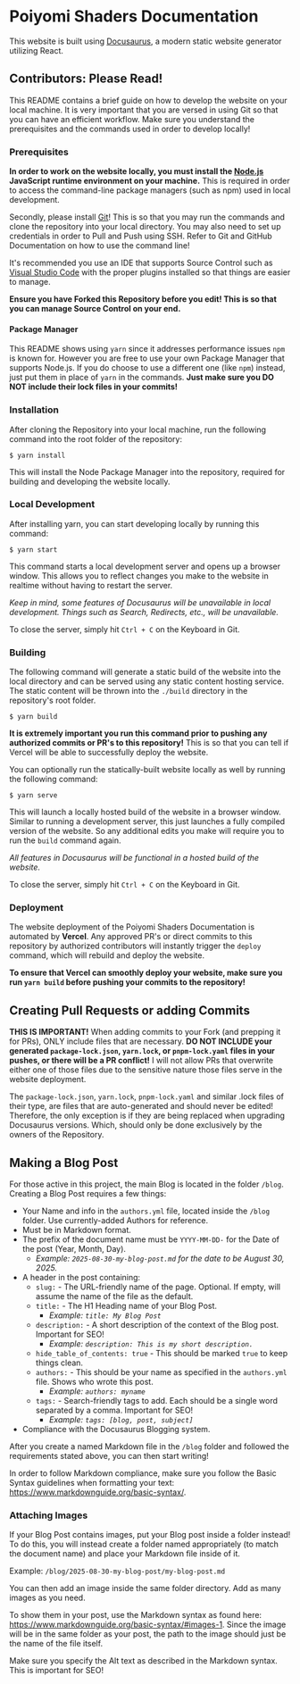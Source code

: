 # Poiyomi Shaders Documentation

This website is built using [Docusaurus](https://docusaurus.io/), a modern static website generator utilizing React.

## Contributors: Please Read!

This README contains a brief guide on how to develop the website on your local machine. It is very important that you are versed in using Git so that you can have an efficient workflow. Make sure you understand the prerequisites and the commands used in order to develop locally!

### Prerequisites

**In order to work on the website locally, you must install the [Node.js](https://nodejs.org/en) JavaScript runtime environment on your machine.** This is required in order to access the command-line package managers (such as npm) used in local development.

Secondly, please install [Git](https://git-scm.com/)! This is so that you may run the commands and clone the repository into your local directory. You may also need to set up credentials in order to Pull and Push using SSH. Refer to Git and GitHub Documentation on how to use the command line!

It's recommended you use an IDE that supports Source Control such as [Visual Studio Code](https://code.visualstudio.com/) with the proper plugins installed so that things are easier to manage.

**Ensure you have Forked this Repository before you edit! This is so that you can manage Source Control on your end.**

#### Package Manager

This README shows using `yarn` since it addresses performance issues `npm` is known for. However you are free to use your own Package Manager that supports Node.js. If you do choose to use a different one (like `npm`) instead, just put them in place of `yarn` in the commands. **Just make sure you DO NOT include their lock files in your commits!**

### Installation

After cloning the Repository into your local machine, run the following command into the root folder of the repository:

```
$ yarn install
```

This will install the Node Package Manager into the repository, required for building and developing the website locally.

### Local Development

After installing yarn, you can start developing locally by running this command:

```
$ yarn start
```

This command starts a local development server and opens up a browser window. This allows you to reflect changes you make to the website in realtime without having to restart the server.

*Keep in mind, some features of Docusaurus will be unavailable in local development. Things such as Search, Redirects, etc., will be unavailable.*

To close the server, simply hit `Ctrl + C` on the Keyboard in Git.

### Building

The following command will generate a static build of the website into the local directory and can be served using any static content hosting service. The static content will be thrown into the `./build` directory in the repository's root folder.

```
$ yarn build
```

**It is extremely important you run this command prior to pushing any authorized commits or PR's to this repository!** This is so that you can tell if Vercel will be able to successfully deploy the website.

You can optionally run the statically-built website locally as well by running the following command:

```
$ yarn serve
```

This will launch a locally hosted build of the website in a browser window. Similar to running a development server, this just launches a fully compiled version of the website. So any additional edits you make will require you to run the `build` command again.

*All features in Docusaurus will be functional in a hosted build of the website.*

To close the server, simply hit `Ctrl + C` on the Keyboard in Git.

### Deployment

The website deployment of the Poiyomi Shaders Documentation is automated by **Vercel**. Any approved PR's or direct commits to this repository by authorized contributors will instantly trigger the `deploy` command, which will rebuild and deploy the website.

**To ensure that Vercel can smoothly deploy your website, make sure you run `yarn build` before pushing your commits to the repository!**

## Creating Pull Requests or adding Commits

**THIS IS IMPORTANT!** When adding commits to your Fork (and prepping it for PRs), ONLY include files that are necessary. **DO NOT INCLUDE your generated `package-lock.json`, `yarn.lock`, or `pnpm-lock.yaml` files in your pushes, or there will be a PR conflict!** I will not allow PRs that overwrite either one of those files due to the sensitive nature those files serve in the website deployment.

The `package-lock.json`, `yarn.lock`, `pnpm-lock.yaml` and similar .lock files of their type, are files that are auto-generated and should never be edited! Therefore, the only exception is if they are being replaced when upgrading Docusaurus versions. Which, should only be done exclusively by the owners of the Repository.

## Making a Blog Post

For those active in this project, the main Blog is located in the folder `/blog`. Creating a Blog Post requires a few things:

- Your Name and info in the `authors.yml` file, located inside the `/blog` folder. Use currently-added Authors for reference.
- Must be in Markdown format.
- The prefix of the document name must be `YYYY-MM-DD-` for the Date of the post (Year, Month, Day).
  - *Example: `2025-08-30-my-blog-post.md` for the date to be August 30, 2025.*
- A header in the post containing:
  - `slug:` - The URL-friendly name of the page. Optional. If empty, will assume the name of the file as the default.
  - `title:` - The H1 Heading name of your Blog Post.
    - *Example: `title: My Blog Post`*
  - `description:` - A short description of the context of the Blog post. Important for SEO!
    - *Example: `description: This is my short description.`*
  - `hide_table_of_contents: true` - This should be marked `true` to keep things clean.
  - `authors:` - This should be your name as specified in the `authors.yml` file. Shows who wrote this post.
    - *Example: `authors: myname`*
  - `tags:` - Search-friendly tags to add. Each should be a single word separated by a comma. Important for SEO!
    - *Example: `tags: [blog, post, subject]`*
- Compliance with the Docusaurus Blogging system.

After you create a named Markdown file in the `/blog` folder and followed the requirements stated above, you can then start writing!

In order to follow Markdown compliance, make sure you follow the Basic Syntax guidelines when formatting your text: https://www.markdownguide.org/basic-syntax/.

### Attaching Images

If your Blog Post contains images, put your Blog post inside a folder instead! To do this, you will instead create a folder named appropriately (to match the document name) and place your Markdown file inside of it.

Example: `/blog/2025-08-30-my-blog-post/my-blog-post.md`

You can then add an image inside the same folder directory. Add as many images as you need.

To show them in your post, use the Markdown syntax as found here: https://www.markdownguide.org/basic-syntax/#images-1. Since the image will be in the same folder as your post, the path to the image should just be the name of the file itself.

Make sure you specify the Alt text as described in the Markdown syntax. This is important for SEO!